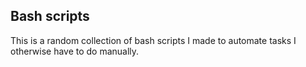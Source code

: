 ## Bash scripts

This is a random collection of bash scripts I made to automate tasks I otherwise have to do manually.

